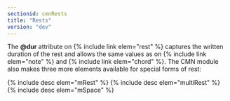```yaml
---
sectionid: cmnRests
title: "Rests"
version: "dev"
---
```


The **@dur** attribute on {% include link elem="rest" %} captures the written duration of the rest and allows the same values as on {% include link elem="note" %} and {% include link elem="chord" %}. The CMN module also makes three more elements available for special forms of rest:

{% include desc elem="mRest" %}
{% include desc elem="multiRest" %}
{% include desc elem="mSpace" %}

